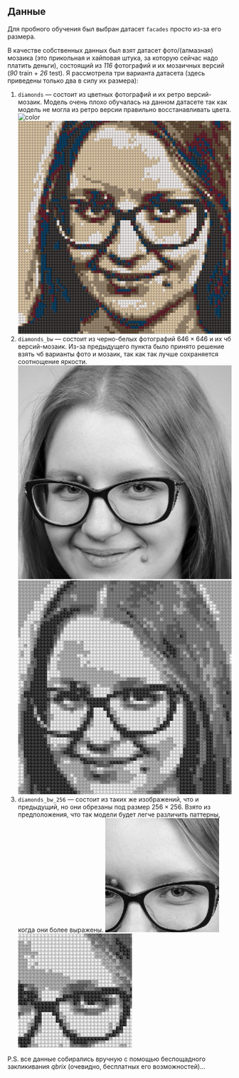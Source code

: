 ## Данные  

Для пробного обучения был выбран датасет ```facades``` просто из-за его размера.  

В качестве собственных данных был взят датасет фото/(алмазная) мозаика (это прикольная и хайповая штука, за которую сейчас надо платить деньги), состоящий из *116* фотографий и их мозаичных версий (*90* train + *26* test).
Я рассмотрела три варианта датасета (здесь приведены только два в силу их размера):  

1. ```diamonds``` — состоит из цветных фотографий и их ретро версий-мозаик. Модель очень плохо обучалась на данном датасете так как модель не могла из ретро версии правильно восстанавливать цвета.
   ![color](https://github.com/Tatame/CycleGAN_HW/blob/main/data/color.png)
   ![retro](https://github.com/Tatame/CycleGAN_HW/blob/main/data/retro.png)
2. ```diamonds_bw``` — состоит из черно-белых фотографий $646 \times 646$ и их чб версий-мозаик. Из-за предыдущего пункта было принято решение взять чб варианты фото и мозаик, так как так лучше сохраняется соотнощение яркости.
   ![bw](https://github.com/Tatame/CycleGAN_HW/blob/main/data/bw.png)
   ![bw_d](https://github.com/Tatame/CycleGAN_HW/blob/main/data/bw_d.png)
3. ```diamonds_bw_256``` — состоит из таких же изображений, что и предыдущий, но они обрезаны под размер $256 \times 256$. Взято из предположения, что так модели будет легче различить паттерны, когда они более выражены.
   ![bw_256](https://github.com/Tatame/CycleGAN_HW/blob/main/data/bw_256.png)
   ![bw_d_256](https://github.com/Tatame/CycleGAN_HW/blob/main/data/bw_d_256.png)

P.S. все данные собирались вручную с помощью беспощадного закликивания *qbrix* (очевидно, бесплатных его возможностей)...
